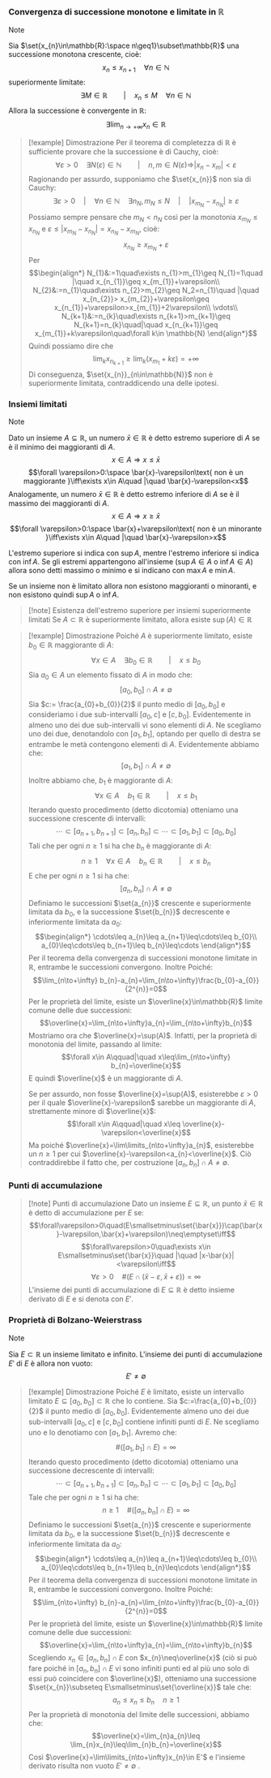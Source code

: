 ### Convergenza di successione monotone e limitate in $\mathbb{R}$
>[!note]
>Sia $\set{x_{n}\in\mathbb{R}:\space n\geq1}\subset\mathbb{R}$ una successione monotona crescente, cioè: $$x_{n}\leq x_{n+1}\quad\forall n\in\mathbb{N}$$ superiormente limitate: $$\exists M\in\mathbb{R}\qquad|\quad x_{n}\leq M\quad\forall n\in \mathbb{N}$$Allora la successione è convergente in $\mathbb{R}$: $$\exists \lim_{n\to+\infty} x_{n}\in\mathbb{R}$$

>[!example] Dimostrazione
>Per il teorema di completezza di $\mathbb{R}$ è sufficiente provare che la successione è di Cauchy, cioè: $$\forall\varepsilon>0\quad\exists N(\varepsilon)\in\mathbb{N}\qquad|\quad n,m\in N(\varepsilon)\Longrightarrow|x_{n}-x_{m}|<\varepsilon$$
>Ragionando per assurdo, supponiamo che $\set{x_{n}}$ non sia di Cauchy: $$\exists \varepsilon>0\quad |\quad\forall n\in\mathbb{N}\quad\exists n_{N},m_{N}\leq N\quad |\quad|x_{m_{N}}-x_{n_{N}}|\geq\varepsilon$$
>Possiamo sempre pensare che $m_{N}< n_{N}$ così per la monotonia $x_{m_{N}}\leq x_{n_{N}}$ e $\varepsilon\leq |x_{m_{N}}-x_{n_{N}}|=x_{n_{N}}-x_{m_{N}}$, cioè: $$x_{n_{N}}\geq x_{m_{N}}+\varepsilon$$
>Per $$\begin{align*}
>N_{1}&:=1\quad\exists n_{1}>m_{1}\geq N_{1}=1\quad |\quad x_{n_{1}}\geq x_{m_{1}}+\varepsilon\\
N_{2}&:=n_{1}\quad\exists n_{2}>m_{2}\geq N_2=n_{1}\quad |\quad x_{n_{2}}> x_{m_{2}}+\varepsilon\geq x_{n_{1}}+\varepsilon>x_{m_{1}}+2\varepsilon\\
\vdots\\
N_{k+1}&:=n_{k}\quad\exists n_{k+1}>m_{k+1}\geq N_{k+1}=n_{k}\quad|\quad x_{n_{k+1}}\geq x_{m_{1}}+k\varepsilon\quad\forall k\in \mathbb{N}
>\end{align*}$$
>Quindi possiamo dire che $$\lim_{k}x_{n_{k+1}}\geq\lim_{k}(x_{m_{1}}+k\varepsilon)=+\infty$$
>Di conseguenza, $\set{x_{n}}_{n\in\mathbb{N}}$ non è superiormente limitata, contraddicendo una delle ipotesi.
### Insiemi limitati
>[!note]
>Dato un insieme $A\subseteq\mathbb{R}$, un numero $\bar{x}\in\mathbb{R}$ è detto estremo superiore di $A$ se è il minimo dei maggioranti di $A$.
>$$x\in A\Longrightarrow x\leq \bar x$$$$\forall \varepsilon>0:\space \bar{x}-\varepsilon\text{ non è un maggiorante }\iff\exists x\in A\quad |\quad \bar{x}-\varepsilon<x$$
>Analogamente, un numero $\bar{x}\in\mathbb{R}$ è detto estremo inferiore di $A$ se è il massimo dei maggioranti di $A$.
>$$x\in A\Longrightarrow x\geq \bar x$$$$\forall \varepsilon>0:\space \bar{x}+\varepsilon\text{ non è un minorante }\iff\exists x\in A\quad |\quad \bar{x}-\varepsilon>x$$
>
>L'estremo superiore si indica con $\sup A$, mentre l'estremo inferiore si indica con $\inf A$.
>Se gli estremi appartengono all'insieme ($\sup A\in A$ o $\inf A\in A$) allora sono detti massimo o minimo e si indicano con $\max A$ e $\min A$.

Se un insieme non è limitato allora non esistono maggioranti o minoranti, e non esistono quindi $\sup A$ o $\inf A$.

>[!note] Esistenza dell'estremo superiore per insiemi superiormente limitati
>Se $A\subset\mathbb{R}$ è superiormente limitato, allora esiste $\sup(A)\in\mathbb{R}$

>[!example] Dimostrazione
>Poiché $A$ è superiormente limitato, esiste $b_{0}\in\mathbb{R}$ maggiorante di $A$: $$\forall x\in A\quad\exists b_{0}\in\mathbb{R}\qquad|\quad x\leq b_{0}$$
>Sia $a_{0}\in A$ un elemento fissato di $A$ in modo che: $$[a_{0},b_{0}]\cap A\neq\emptyset$$
>Sia $c:= \frac{a_{0}+b_{0}}{2}$ il punto medio di $[a_{0},b_{0}]$ e consideriamo i due sub-intervalli $[a_{0},c]$ e $[c,b_{0}]$. Evidentemente in almeno uno dei due sub-intervalli vi sono elementi di $A$. Ne scegliamo uno dei due, denotandolo con $[a_{1},b_{1}]$, optando per quello di destra se entrambe le metà contengono elementi di $A$. Evidentemente abbiamo che: $$[a_{1},b_{1}]\cap A\neq\emptyset$$
>Inoltre abbiamo che, $b_{1}$ è maggiorante di $A$: $$\forall x\in A\quad b_{1}\in\mathbb{R}\qquad|\quad x\leq b_{1}$$
>Iterando questo procedimento (detto dicotomia) otteniamo una successione crescente di intervalli: $$\cdots\subset[a_{n+1},b_{n+1}]\subset[a_{n},b_{n}]\subset\cdots\subset[a_{1},b_{1}]\subset[a_{0},b_{0}]$$
>Tali che per ogni $n\geq1$ si ha che $b_{n}$ è maggiorante di $A$:
>$$n\geq 1\quad \forall x\in A\quad b_{n}\in\mathbb{R}\qquad|\quad x\leq b_{n}$$
>E che per ogni $n\geq1$ si ha che: $$[a_{n},b_{n}]\cap A\neq\emptyset$$
>Definiamo le successioni $\set{a_{n}}$ crescente e superiormente limitata da $b_{0}$, e la successione $\set{b_{n}}$ decrescente e inferiormente limitata da $a_{0}$: $$\begin{align*}
>\cdots\leq a_{n}\leq a_{n+1}\leq\cdots\leq b_{0}\\
>a_{0}\leq\cdots\leq b_{n+1}\leq b_{n}\leq\cdots
>\end{align*}$$
>Per il teorema della convergenza di successioni monotone limitate in $\mathbb{R}$, entrambe le successioni convergono. Inoltre Poiché: $$\lim_{n\to+\infty} b_{n}-a_{n}=\lim_{n\to+\infty}\frac{b_{0}-a_{0}}{2^{n}}=0$$
>Per le proprietà del limite, esiste un $\overline{x}\in\mathbb{R}$ limite comune delle due successioni: $$\overline{x}=\lim_{n\to+\infty}a_{n}=\lim_{n\to+\infty}b_{n}$$
>Mostriamo ora che $\overline{x}=\sup(A)$. Infatti, per la proprietà di monotonia del limite, passando al limite: $$\forall x\in A\qquad|\quad x\leq\lim_{n\to+\infty} b_{n}=\overline{x}$$
>E quindi $\overline{x}$ è un maggiorante di $A$.
>
>Se per assurdo, non fosse $\overline{x}=\sup(A)$, esisterebbe $\varepsilon>0$ per il quale $\overline{x}-\varepsilon$ sarebbe un maggiorante di $A$, strettamente minore di $\overline{x}$: $$\forall x\in A\qquad|\quad x\leq \overline{x}-\varepsilon<\overline{x}$$
>Ma poiché $\overline{x}=\lim\limits_{n\to+\infty}a_{n}$, esisterebbe un $n\geq1$ per cui $\overline{x}-\varepsilon<a_{n}<\overline{x}$. Ciò contraddirebbe il fatto che, per costruzione $[a_{n},b_{n}]\cap A\neq\emptyset$.

### Punti di accumulazione
>[!note] Punti di accumulazione
>Dato un insieme $E\subseteq\mathbb{R}$, un punto $\bar{x}\in\mathbb{R}$ è detto di accumulazione per $E$ se: $$\forall\varepsilon>0\quad(E\smallsetminus\set{\bar{x}})\cap(\bar{x}-\varepsilon,\bar{x}+\varepsilon)\neq\emptyset\iff$$$$\forall\varepsilon>0\quad\exists x\in E\smallsetminus\set{\bar{x}}\quad |\quad |x-\bar{x}|<\varepsilon\iff$$$$\forall\varepsilon>0\quad \#(E\cap(\bar{x}-\varepsilon,\bar{x}+\varepsilon))=\infty$$
>L'insieme dei punti di accumulazione di $E\subseteq\mathbb{R}$ è detto insieme derivato di $E$ e si denota con $E'$.
### Proprietà di Bolzano-Weierstrass
>[!note]
>Sia $E\subset\mathbb{R}$ un insieme limitato e infinito. L'insieme dei punti di accumulazione $E'$ di $E$ è allora non vuoto: $$E'\neq\emptyset$$

>[!example] Dimostrazione
>Poiché $E$ è limitato, esiste un intervallo limitato $E\subseteq[a_{0},b_{0}]\subset\mathbb{R}$ che lo contiene. Sia $c:=\frac{a_{0}+b_{0}}{2}$ il punto medio di $[a_{0},b_{0}]$. Evidentemente almeno uno dei due sub-intervalli $[a_{0},c]$ e $[c,b_{0}]$ contiene infiniti punti di $E$.
>Ne scegliamo uno e lo denotiamo con $[a_{1},b_{1}]$. Avremo che: $$\#([a_{1},b_{1}]\cap E)=\infty$$
>Iterando questo procedimento (detto dicotomia) otteniamo una successione decrescente di intervalli: $$\cdots\subset[a_{n+1},b_{n+1}]\subset[a_{n},b_{n}]\subset\cdots\subset[a_{1},b_{1}]\subset[a_{0},b_{0}]$$
>Tale che per ogni $n\geq1$ si ha che: $$n\geq 1\quad \#([a_{n},b_{n}]\cap E)=\infty$$
>Definiamo le successioni $\set{a_{n}}$ crescente e superiormente limitata da $b_{0}$, e la successione $\set{b_{n}}$ decrescente e inferiormente limitata da $a_{0}$: $$\begin{align*}
>\cdots\leq a_{n}\leq a_{n+1}\leq\cdots\leq b_{0}\\
>a_{0}\leq\cdots\leq b_{n+1}\leq b_{n}\leq\cdots
>\end{align*}$$
>Per il teorema della convergenza di successioni monotone limitate in $\mathbb{R}$, entrambe le successioni convergono. Inoltre Poiché: $$\lim_{n\to+\infty} b_{n}-a_{n}=\lim_{n\to+\infty}\frac{b_{0}-a_{0}}{2^{n}}=0$$
>Per le proprietà del limite, esiste un $\overline{x}\in\mathbb{R}$ limite comune delle due successioni: $$\overline{x}=\lim_{n\to+\infty}a_{n}=\lim_{n\to+\infty}b_{n}$$
>Scegliendo $x_{n}\in[a_{n},b_{n}]\cap E$ con $x_{n}\neq\overline{x}$ (ciò si può fare poiché in $[a_{n},b_{n}]\cap E$ vi sono infiniti punti ed al più uno solo di essi può coincidere con $\overline{x}$), otteniamo una successione $\set{x_{n}}\subseteq E\smallsetminus\set{\overline{x}}$ tale che: $$a_{n}\leq x_{n}\leq b_{n}\quad n\geq 1$$
>Per la proprietà di monotonia del limite delle successioni, abbiamo che: $$\overline{x}=\lim_{n}a_{n}\leq \lim_{n}x_{n}\leq\lim_{n}b_{n}=\overline{x}$$
>Così $\overline{x}=\lim\limits_{n\to+\infty}x_{n}\in E'$ e l'insieme derivato risulta non vuoto $E'\neq\emptyset$ .
